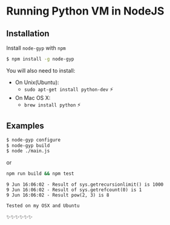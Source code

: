 # Running Python VM in NodeJS

## Installation

Install `node-gyp` with `npm`

```bash
$ npm install -g node-gyp
```

You will also need to install:

  * On Unix(Ubuntu):
    * `sudo apt-get install python-dev` :zap:
  * On Mac OS X:
    * `brew install python` :zap:

## Examples

```bash
$ node-gyp configure
$ node-gyp build
$ node ./main.js
```
or
```bash
npm run build && npm test
```

```
9 Jun 16:06:02 - Result of sys.getrecursionlimit() is 1000
9 Jun 16:06:02 - Result of sys.getrefcount(0) is 1
9 Jun 16:06:02 - Result pow(2, 3) is 8
```


`Tested on my OSX and Ubuntu`

:sparkles::sparkles::sparkles::sparkles::sparkles::sparkles:
